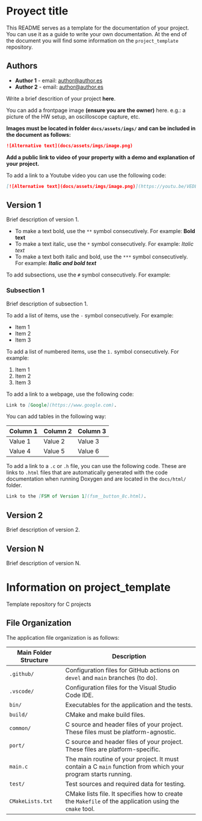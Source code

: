 # Proyect title

This README serves as a template for the documentation of your project. You can use it as a guide to write your own documentation. At the end of the document you will find some information on the `project_template` repository.

## Authors

* **Author 1** - email: [author@author.es](mailto:author@author.es)
* **Author 2** - email: [author@author.es](mailto:author@author.es)

Write a brief descrition of your project **here**.

You can add a frontpage image **(ensure you are the owner)** here. e.g.: a picture of the HW setup, an oscilloscope capture, etc.

**Images must be located in folder `docs/assets/imgs/` and can be included in the document as follows:**

```markdown
![Alternative text](docs/assets/imgs/image.png)
``` 

**Add a public link to video of your property with a demo and explanation of your project.**

To add a link to a Youtube video you can use the following code:

```markdown
[![Alternative text](docs/assets/imgs/image.png)](https://youtu.be/VEDEO_ID "Hover text.")
```

## Version 1
Brief description of version 1.

- To make a text bold, use the `**` symbol consecutively. For example: **Bold text**
- To make a text italic, use the `*` symbol consecutively. For example: *Italic text*
- To make a text both italic and bold, use the `***` symbol consecutively. For example: ***Italic and bold text***

To add subsections, use the `#` symbol consecutively. For example:

### Subsection 1
Brief description of subsection 1.

To add a list of items, use the `-` symbol consecutively. For example:

- Item 1
- Item 2
- Item 3

To add a list of numbered items, use the `1.` symbol consecutively. For example:

1. Item 1
2. Item 2
3. Item 3

To add a link to a webpage, use the following code:

```markdown
Link to [Google](https://www.google.com).
```

You can add tables in the following way:

| Column 1 | Column 2 | Column 3 |
| -------- | -------- | -------- |
| Value 1  | Value 2  | Value 3  |
| Value 4  | Value 5  | Value 6  |

To add a link to a `.c` or `.h` file, you can use the following code. These are links to `.html` files that are automatically generated with the code documentation when running Doxygen and are located in the `docs/html/` folder.

```markdown
Link to the [FSM of Version 1](fsm__button_8c.html).
```

## Version 2
Brief description of version 2.

## Version N
Brief description of version N.

# Information on project_template
Template repository for C projects

## File Organization
The application file organization is as follows:

| Main Folder Structure | Description                                                                                                   |
| --------------------- | ------------------------------------------------------------------------------------------------------------- |
| `.github/`            | Configuration files for GitHub actions on `devel` and `main` branches (to do).                                |
| `.vscode/`            | Configuration files for the Visual Studio Code IDE.                                                           |
| `bin/`                | Executables for the application and the tests.                                                                |
| `build/`              | CMake and make build files.                                                                                   |
| `common/`             | C source and header files of your project. These files must be platform-agnostic.                             |
| `port/`               | C source and header files of your project. These files are platform-specific.                                 |
| `main.c`              | The main routine of your project. It must contain a C `main` function from which your program starts running. |
| `test/`               | Test sources and required data for testing.                                                                   |
| `CMakeLists.txt`      | CMake lists file. It specifies how to create the `Makefile` of the application using the `cmake` tool.        |
